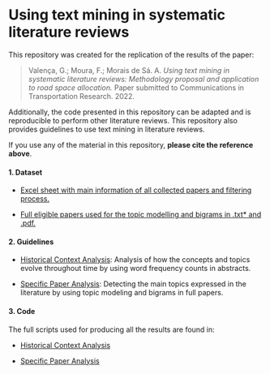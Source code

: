 Using text mining in systematic literature reviews
================

This repository was created for the replication of the results of the
paper:

> Valença, G.; Moura, F.; Morais de Sá. A. *Using text mining in
> systematic literature reviews: Methodology proposal and application to
> road space allocation.* Paper submitted to Communications in
> Transportation Research. 2022.

Additionally, the code presented in this repository can be adapted and
is reproducible to perform other literature reviews. This repository
also provides guidelines to use text mining in literature reviews.

If you use any of the material in this repository, **please cite the
reference above**.

#### 1. Dataset

-   [Excel sheet with main information of all collected papers and
    filtering process.](/Data/table_systematic_review.xlsx)

-   [Full eligible papers used for the topic modelling and bigrams in
    .txt\* and .pdf.](/Data/Full_papers/)

#### 2. Guidelines

-   [Historical Context Analysis](Historical_Context_Abs_TM.md):
    Analysis of how the concepts and topics evolve throughout time by
    using word frequency counts in abstracts.

-   [Specific Paper Analysis](LDA_Bigrams_Full_Papers.md): Detecting the
    main topics expressed in the literature by using topic modeling and
    bigrams in full papers.

#### 3. Code

The full scripts used for producing all the results are found in:

-   [Historical Context Analysis](/Scripts/Script_Historical_Analysis.R)

-   [Specific Paper Analysis](/Scripts/Script_Specific_Analysis.R)
